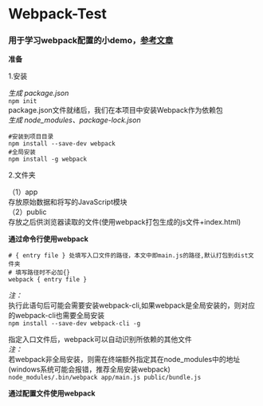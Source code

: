 # Webpack-Test 
### 用于学习webpack配置的小demo，[参考文章](https://segmentfault.com/a/1190000006178770)

**准备**

1.安装

*生成 package.json*  
`npm init`  
package.json文件就绪后，我们在本项目中安装Webpack作为依赖包  
*生成 node_modules、package-lock.json*  
```  
#安装到项目目录  
npm install --save-dev webpack  
#全局安装  
npm install -g webpack
```
2.文件夹

（1）app  
    存放原始数据和将写的JavaScript模块  
（2）public  
    存放之后供浏览器读取的文件(使用webpack打包生成的js文件+index.html)

**通过命令行使用webpack**

```
# { entry file } 处填写入口文件的路径，本文中即main.js的路径,默认打包到dist文件夹  
# 填写路径时不必加{}  
webpack { entry file }  
```  
*注：*  
执行此语句后可能会需要安装webpack-cli,如果webpack是全局安装的，则对应的webpack-cli也需要全局安装  
`npm install --save-dev webpack-cli -g`

指定入口文件后，webpack可以自动识别所依赖的其他文件  
*注：*  
若webpack非全局安装，则需在终端额外指定其在node_modules中的地址(windows系统可能会报错，推荐全局安装webpack)  
`node_modules/.bin/webpack app/main.js public/bundle.js`

**通过配置文件使用webpack**
